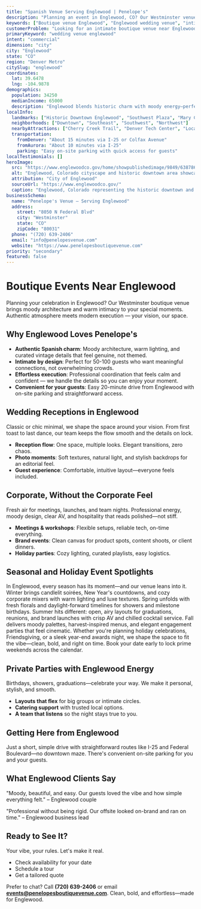 ```yaml
---
title: "Spanish Venue Serving Englewood | Penelope's"
description: "Planning an event in Englewood, CO? Our Westminster venue offers moody Spanish architecture and intimate spaces for 50-100 guests. Authentic atmosphere."
keywords: ["Boutique venue Englewood", "Englewood wedding venue", "intimate event space Englewood CO", "moody venue near Englewood", "50-100 guest venue Englewood", "Westminster venue serving Englewood"]
customerProblem: "Looking for an intimate boutique venue near Englewood with authentic atmosphere and modern execution for 50-100 guests?"
primaryKeyword: "wedding venue englewood"
intent: "commercial"
dimension: "city"
city: "Englewood"
state: "CO"
region: "Denver Metro"
citySlug: "englewood"
coordinates:
  lat: 39.6478
  lng: -104.9878
demographics:
  population: 34250
  medianIncome: 65000
  description: "Englewood blends historic charm with moody energy—perfect for weddings, parties, and polished corporate moments."
localInfo:
  landmarks: ["Historic Downtown Englewood", "Southwest Plaza", "Mary Carter Greenway", "Englewood City Park"]
  neighborhoods: ["Downtown", "Southeast", "Southwest", "Northwest"]
  nearbyAttractions: ["Cherry Creek Trail", "Denver Tech Center", "Local breweries", "Cultural Center"]
  transportation:
    fromDenver: "About 15 minutes via I-25 or Colfax Avenue"
    fromAurora: "About 10 minutes via I-25"
    parking: "Easy on-site parking with quick access for guests"
localTestimonials: []
heroImage:
  src: "https://www.englewoodco.gov/home/showpublishedimage/9849/638786801540630000"
  alt: "Englewood, Colorado cityscape and historic downtown area showcasing local architecture and community landmarks"
  attribution: "City of Englewood"
  sourceUrl: "https://www.englewoodco.gov/"
  caption: "Englewood, Colorado representing the historic downtown and vibrant community spirit"
businessSchema:
  name: "Penelope's Venue – Serving Englewood"
  address:
    street: "8050 N Federal Blvd"
    city: "Westminster"
    state: "CO"
    zipCode: "80031"
  phone: "(720) 639-2406"
  email: "info@penelopesvenue.com"
  website: "https://www.penelopesboutiquevenue.com"
priority: "secondary"
featured: false
---
```


# Boutique Events Near Englewood

Planning your celebration in Englewood? Our Westminster boutique venue brings moody architecture and warm intimacy to your special moments. Authentic atmosphere meets modern execution — your vision, our space.

## Why Englewood Loves Penelope's

- **Authentic Spanish charm**: Moody architecture, warm lighting, and curated vintage details that feel genuine, not themed.
- **Intimate by design**: Perfect for 50-100 guests who want meaningful connections, not overwhelming crowds.
- **Effortless execution**: Professional coordination that feels calm and confident — we handle the details so you can enjoy your moment.
- **Convenient for your guests**: Easy 20-minute drive from Englewood with on-site parking and straightforward access.

## Wedding Receptions in Englewood

Classic or chic minimal, we shape the space around your vision. From first toast to last dance, our team keeps the flow smooth and the details on lock.

- **Reception flow**: One space, multiple looks. Elegant transitions, zero chaos.
- **Photo moments**: Soft textures, natural light, and stylish backdrops for an editorial feel.
- **Guest experience**: Comfortable, intuitive layout—everyone feels included.

## Corporate, Without the Corporate Feel

Fresh air for meetings, launches, and team nights. Professional energy, moody design, clear AV, and hospitality that reads polished—not stiff.

- **Meetings & workshops**: Flexible setups, reliable tech, on-time everything.
- **Brand events**: Clean canvas for product spots, content shoots, or client dinners.
- **Holiday parties**: Cozy lighting, curated playlists, easy logistics.

## Seasonal and Holiday Event Spotlights

In Englewood, every season has its moment—and our venue leans into it. Winter brings candlelit soirées, New Year's countdowns, and cozy corporate mixers with warm lighting and luxe textures. Spring unfolds with fresh florals and daylight-forward timelines for showers and milestone birthdays. Summer hits different: open, airy layouts for graduations, reunions, and brand launches with crisp AV and chilled cocktail service. Fall delivers moody palettes, harvest-inspired menus, and elegant engagement parties that feel cinematic. Whether you're planning holiday celebrations, Friendsgiving, or a sleek year-end awards night, we shape the space to fit the vibe—clean, bold, and right on time. Book your date early to lock prime weekends across the calendar.

## Private Parties with Englewood Energy

Birthdays, showers, graduations—celebrate your way. We make it personal, stylish, and smooth.

- **Layouts that flex** for big groups or intimate circles.
- **Catering support** with trusted local options.
- **A team that listens** so the night stays true to you.

## Getting Here from Englewood

Just a short, simple drive with straightforward routes like I-25 and Federal Boulevard—no downtown maze. There's convenient on-site parking for you and your guests.

## What Englewood Clients Say

"Moody, beautiful, and easy. Our guests loved the vibe and how simple everything felt." – Englewood couple

"Professional without being rigid. Our offsite looked on-brand and ran on time." – Englewood business lead

## Ready to See It?

Your vibe, your rules. Let's make it real.

- Check availability for your date
- Schedule a tour
- Get a tailored quote

Prefer to chat? Call **(720) 639-2406** or email **events@penelopesboutiquevenue.com**. Clean, bold, and effortless—made for Englewood.
